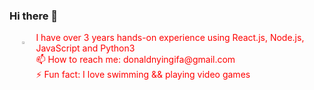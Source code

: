 ### Hi there 👋

<!--
**donaldnyingifa/donaldnyingifa** is a ✨ _special_ ✨ repository because its `README.md` (this file) appears on your GitHub profile.

Here are some ideas to get you started:

- 🔭 I’m currently working on ...
- 🌱 I’m currently learning ...
- 👯 I’m looking to collaborate on ...
- 🤔 I’m looking for help with ...
- 💬 Ask me about ...
- 📫 How to reach me: ...
- 😄 Pronouns: ...
- ⚡ Fun fact: ...
-->
<p style="color: #f00; margin:5px;">
<img src="https://user-images.githubusercontent.com/15665014/136378828-f8cddda6-9a4d-4ea7-99f7-6c30f9fe652a.png" style="float:left;margin:15px;" width="1.5%"/> I have over 3 years hands-on experience using React.js, Node.js, JavaScript and Python3 <br>
📫 How to reach me: donaldnyingifa@gmail.com <br>
⚡ Fun fact: I love swimming && playing video games
</p>
